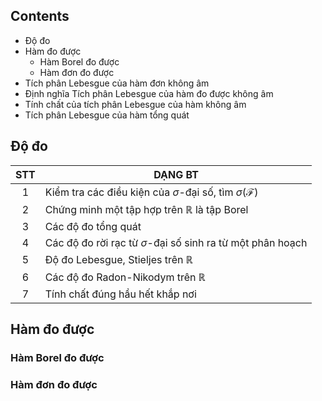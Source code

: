 ## Contents

- Độ đo
- Hàm đo được
    - Hàm Borel đo được
    - Hàm đơn đo được
- Tích phân Lebesgue của hàm đơn không âm
- Định nghĩa Tích phân Lebesgue của hàm đo được không âm
- Tính chất của tích phân Lebesgue của hàm không âm
- Tích phân Lebesgue của hàm tổng quát

## Độ đo

| STT | DẠNG BT |
| :-----------: | ----------- |
| 1 | Kiểm tra các điều kiện của $\sigma$-đại số, tìm $\sigma(\mathcal{F})$ |
| 2 | Chứng minh một tập hợp trên $\mathbb{R}$ là tập Borel |
| 3 | Các độ đo tổng quát |
| 4 | Các độ đo rời rạc từ $\sigma$-đại số sinh ra từ một phân hoạch |
| 5 | Độ đo Lebesgue, Stieljes trên $\mathbb{R}$ |
| 6 | Các độ đo Radon-Nikodym trên $\mathbb{R}$ |
| 7 | Tính chất đúng hầu hết khắp nơi |

## Hàm đo được
### Hàm Borel đo được
### Hàm đơn đo được